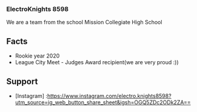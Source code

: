 ### ElectroKnights 8598

We are a team from the school Mission Collegiate High School
## Facts

* Rookie year 2020
* League City Meet - Judges Award recipient(we are very proud :))
## Support
* [Instagram] :https://www.instagram.com/electro.knights8598?utm_source=ig_web_button_share_sheet&igsh=OGQ5ZDc2ODk2ZA==


